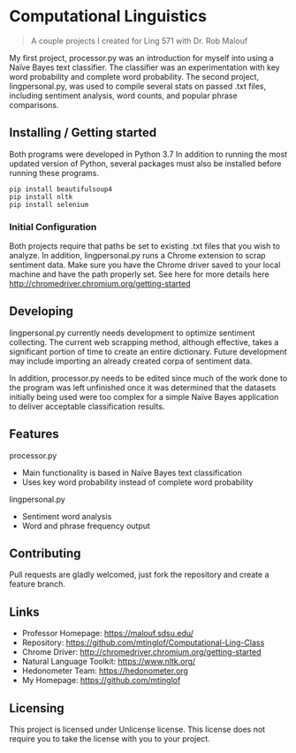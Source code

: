 # Computational Linguistics
> A couple projects I created for Ling 571 with Dr. Rob Malouf

My first project, processor.py was an introduction for myself into using a Naïve Bayes text classifier. The classifier was an experimentation with key word probability and complete word probability. 
The second project, lingpersonal.py, was used to compile several stats on passed .txt files, including sentiment analysis, word counts, and popular phrase comparisons. 

## Installing / Getting started

Both programs were developed in Python 3.7 
In addition to running the most updated version of Python, several packages must also be installed before running these programs.  

```
pip install beautifulsoup4
pip install nltk 
pip install selenium
```

### Initial Configuration

Both projects require that paths be set to existing .txt files that you wish to analyze. In addition, lingpersonal.py runs a Chrome extension to scrap sentiment data. Make sure you have the Chrome driver saved to your local machine and have the path properly set. See here for more details here http://chromedriver.chromium.org/getting-started 

## Developing

lingpersonal.py currently needs development to optimize sentiment collecting. The current web scrapping method, although effective, takes a significant portion of time to create an entire dictionary. 
Future development may include importing an already created corpa of sentiment data. 

In addition, processor.py needs to be edited since much of the work done to the program was left unfinished once it was determined that the datasets initially being used were too complex for a simple Naïve Bayes application to deliver acceptable classification results. 

## Features

processor.py 
* Main functionality is based in Naïve Bayes text classification 
* Uses key word probability instead of complete word probability  

lingpersonal.py
* Sentiment word analysis 
* Word and phrase frequency output 

## Contributing

Pull requests are gladly welcomed, just fork the repository and create a feature branch. 

## Links

- Professor Homepage: https://malouf.sdsu.edu/
- Repository: https://github.com/mtinglof/Computational-Ling-Class
- Chrome Driver: http://chromedriver.chromium.org/getting-started
- Natural Language Toolkit: https://www.nltk.org/ 
- Hedonometer Team: https://hedonometer.org
- My Homepage: https://github.com/mtinglof

## Licensing

This project is licensed under Unlicense license. This license does not require you to take the license with you to your project.
